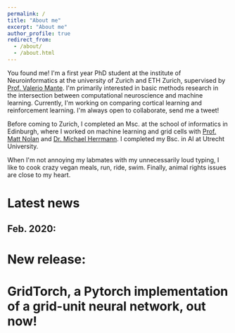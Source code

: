 ```yaml
---
permalink: /
title: "About me"
excerpt: "About me"
author_profile: true
redirect_from: 
  - /about/
  - /about.html
---
```


You found me! I'm a first year PhD student at the institute of Neuroinformatics at the university of Zurich and ETH Zurich, supervised by [Prof. Valerio Mante](https://www.ini.uzh.ch/en/institute/people?uname=valerio). I'm primarily interested in basic methods research in the intersection between computational neuroscience and machine learning. Currently, I'm working on comparing cortical learning and reinforcement learning. I'm always open to collaborate, send me a tweet!

Before coming to Zurich, I completed an Msc. at the school of informatics in Edinburgh, where I worked on machine learning and grid cells with [Prof. Matt Nolan](http://nolanlab.mvm.ed.ac.uk/) and [Dr. Michael Herrmann](https://www.research.ed.ac.uk/portal/en/persons/michael-herrmann(cf1b7c31-3a87-4812-bf0a-05cf49b0120e).html). I completed my Bsc. in AI at Utrecht University.

When I'm not annoying my labmates with my unnecessarily loud typing, I like to cook crazy vegan meals, run, ride, swim. Finally, animal rights issues are close to my heart. 


# Latest news


## Feb. 2020:
# New release:
# GridTorch, a Pytorch implementation of a grid-unit neural network, out now!
